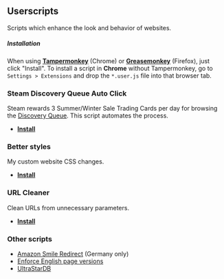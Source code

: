 ## Userscripts

Scripts which enhance the look and behavior of websites.

##### Installation

When using [**Tampermonkey**](https://chrome.google.com/webstore/detail/tampermonkey/dhdgffkkebhmkfjojejmpbldmpobfkfo) (Chrome) or [**Greasemonkey**](https://addons.mozilla.org/de/firefox/addon/greasemonkey/) (Firefox), just click "Install". To install a script in **Chrome** without Tampermonkey, go to `Settings > Extensions` and drop the `*.user.js` file into that browser tab.

### Steam Discovery Queue Auto Click

Steam rewards 3 Summer/Winter Sale Trading Cards per day for browsing the [Discovery Queue](http://store.steampowered.com/explore/). This script automates the process.

* [**Install**](https://github.com/darekkay/config-files/raw/master/userscripts/steam-discovery-queue.user.js)

### Better styles

My custom website CSS changes.

* [**Install**](https://github.com/darekkay/config-files/raw/master/userscripts/better-styles.user.js)

### URL Cleaner

Clean URLs from unnecessary parameters.

* [**Install**](https://github.com/darekkay/config-files/raw/master/userscripts/url-cleaner.user.js)

### Other scripts

* [Amazon Smile Redirect](https://github.com/darekkay/config-files/raw/master/userscripts/amazon-smile.user.js) (Germany only)
* [Enforce English page versions](https://github.com/darekkay/config-files/raw/master/userscripts/enforce-english.user.js)
* [UltraStarDB](https://github.com/darekkay/config-files/raw/master/userscripts/usdb.user.js)
